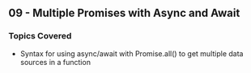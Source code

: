 ## 09 - Multiple Promises with Async and Await

### Topics Covered

- Syntax for using async/await with Promise.all() to get multiple data sources in a function
